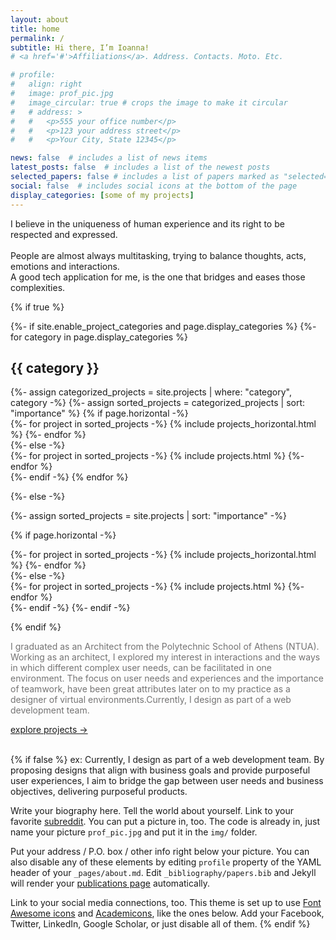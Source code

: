 ```yaml
---
layout: about
title: home
permalink: /
subtitle: Hi there, I’m Ioanna! 
# <a href='#'>Affiliations</a>. Address. Contacts. Moto. Etc.

# profile:
#   align: right
#   image: prof_pic.jpg
#   image_circular: true # crops the image to make it circular
#   # address: >
#   #   <p>555 your office number</p>
#   #   <p>123 your address street</p>
#   #   <p>Your City, State 12345</p>

news: false  # includes a list of news items
latest_posts: false  # includes a list of the newest posts
selected_papers: false # includes a list of papers marked as "selected={true}"
social: false  # includes social icons at the bottom of the page
display_categories: [some of my projects]
---
```


<p class="mt-4" style="font-weight:400;">I believe in the uniqueness of human experience and its right to be respected and expressed. <br><br>People are almost always multitasking, trying to balance thoughts, acts, emotions and interactions. <br>A good tech application for me, is the one that bridges and eases those complexities.<br>
</p>

<!-- to do -->
{% if true %}
<!-- pages/projects.md -->
<div class="projects">
{%- if site.enable_project_categories and page.display_categories %}
  <!-- Display categorized projects -->
  {%- for category in page.display_categories %}
  <h2 class="category">{{ category }}</h2>
  {%- assign categorized_projects = site.projects | where: "category", category -%}
  {%- assign sorted_projects = categorized_projects | sort: "importance" %}
  <!-- Generate cards for each project -->
  {% if page.horizontal -%}
  <div class="container">
    <div class="row row-cols-2">
    {%- for project in sorted_projects -%}
      {% include projects_horizontal.html %}
    {%- endfor %}
    </div>
  </div>
  {%- else -%}
  <div class="grid">
    {%- for project in sorted_projects -%}
      {% include projects.html %}
    {%- endfor %}
  </div>
  {%- endif -%}
  {% endfor %}

{%- else -%}
<!-- Display projects without categories -->
  {%- assign sorted_projects = site.projects | sort: "importance" -%}
  <!-- Generate cards for each project -->
  {% if page.horizontal -%}
  <div class="container">
    <div class="row row-cols-2">
    {%- for project in sorted_projects -%}
      {% include projects_horizontal.html %}
    {%- endfor %}
    </div>
  </div>
  {%- else -%}
  <div class="grid">
    {%- for project in sorted_projects -%}
      {% include projects.html %}
    {%- endfor %}
  </div>
  {%- endif -%}
{%- endif -%}
</div>


{% endif %}

<p class="mt-4" style="color:#747373; font-weight:400;">
I graduated as an Architect from the Polytechnic School of Athens (NTUA). Working as an architect, I explored my interest in interactions and the ways in which different complex user needs, can be facilitated in one environment. The focus on user needs and experiences and the importance of teamwork, have been great attributes later on to my practice as a designer of virtual environments.Currently, I design as part of a web development team.
</p>

<!-- button to projects -->
<div class="text-right">
  <a href="/projects" class="mt-4 btn-io">explore projects -></a>
</div>
<br>

<!-- [see all projects ->](/projects){: .btn-io .btn-io:hover } -->

{% if false %}
ex: Currently, I design as part of a web development team. By proposing designs that align with business goals and provide purposeful user experiences, I aim to bridge the gap between user needs and business objectives, delivering purposeful products. 

Write your biography here. Tell the world about yourself. Link to your favorite [subreddit](http://reddit.com). You can put a picture in, too. The code is already in, just name your picture `prof_pic.jpg` and put it in the `img/` folder.

Put your address / P.O. box / other info right below your picture. You can also disable any of these elements by editing `profile` property of the YAML header of your `_pages/about.md`. Edit `_bibliography/papers.bib` and Jekyll will render your [publications page](/al-folio/publications/) automatically.

Link to your social media connections, too. This theme is set up to use [Font Awesome icons](http://fortawesome.github.io/Font-Awesome/) and [Academicons](https://jpswalsh.github.io/academicons/), like the ones below. Add your Facebook, Twitter, LinkedIn, Google Scholar, or just disable all of them.
{% endif %}
